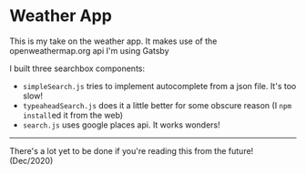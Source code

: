 # Weather App

This is my take on the weather app. It makes use of the openweathermap.org api
I'm using Gatsby 

I built three searchbox components:
- `simpleSearch.js` tries to implement autocomplete from a json file. It's too slow!
- `typeaheadSearch.js` does it a little better for some obscure reason (I `npm install`ed it from the web)
- `search.js` uses google places api. It works wonders!

---

There's a lot yet to be done if you're reading this from the future!
(Dec/2020)
